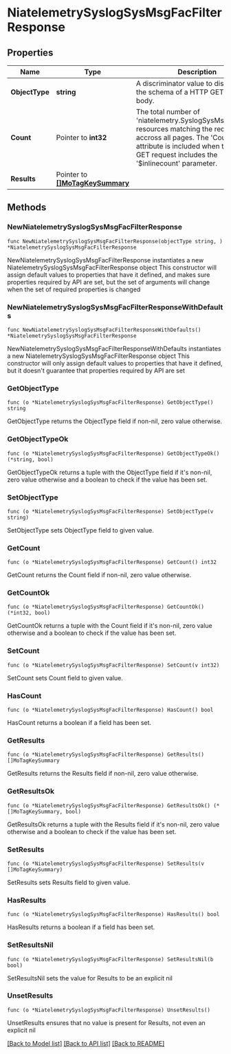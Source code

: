 # NiatelemetrySyslogSysMsgFacFilterResponse

## Properties

Name | Type | Description | Notes
------------ | ------------- | ------------- | -------------
**ObjectType** | **string** | A discriminator value to disambiguate the schema of a HTTP GET response body. | 
**Count** | Pointer to **int32** | The total number of &#39;niatelemetry.SyslogSysMsgFacFilter&#39; resources matching the request, accross all pages. The &#39;Count&#39; attribute is included when the HTTP GET request includes the &#39;$inlinecount&#39; parameter. | [optional] 
**Results** | Pointer to [**[]MoTagKeySummary**](MoTagKeySummary.md) |  | [optional] 

## Methods

### NewNiatelemetrySyslogSysMsgFacFilterResponse

`func NewNiatelemetrySyslogSysMsgFacFilterResponse(objectType string, ) *NiatelemetrySyslogSysMsgFacFilterResponse`

NewNiatelemetrySyslogSysMsgFacFilterResponse instantiates a new NiatelemetrySyslogSysMsgFacFilterResponse object
This constructor will assign default values to properties that have it defined,
and makes sure properties required by API are set, but the set of arguments
will change when the set of required properties is changed

### NewNiatelemetrySyslogSysMsgFacFilterResponseWithDefaults

`func NewNiatelemetrySyslogSysMsgFacFilterResponseWithDefaults() *NiatelemetrySyslogSysMsgFacFilterResponse`

NewNiatelemetrySyslogSysMsgFacFilterResponseWithDefaults instantiates a new NiatelemetrySyslogSysMsgFacFilterResponse object
This constructor will only assign default values to properties that have it defined,
but it doesn't guarantee that properties required by API are set

### GetObjectType

`func (o *NiatelemetrySyslogSysMsgFacFilterResponse) GetObjectType() string`

GetObjectType returns the ObjectType field if non-nil, zero value otherwise.

### GetObjectTypeOk

`func (o *NiatelemetrySyslogSysMsgFacFilterResponse) GetObjectTypeOk() (*string, bool)`

GetObjectTypeOk returns a tuple with the ObjectType field if it's non-nil, zero value otherwise
and a boolean to check if the value has been set.

### SetObjectType

`func (o *NiatelemetrySyslogSysMsgFacFilterResponse) SetObjectType(v string)`

SetObjectType sets ObjectType field to given value.


### GetCount

`func (o *NiatelemetrySyslogSysMsgFacFilterResponse) GetCount() int32`

GetCount returns the Count field if non-nil, zero value otherwise.

### GetCountOk

`func (o *NiatelemetrySyslogSysMsgFacFilterResponse) GetCountOk() (*int32, bool)`

GetCountOk returns a tuple with the Count field if it's non-nil, zero value otherwise
and a boolean to check if the value has been set.

### SetCount

`func (o *NiatelemetrySyslogSysMsgFacFilterResponse) SetCount(v int32)`

SetCount sets Count field to given value.

### HasCount

`func (o *NiatelemetrySyslogSysMsgFacFilterResponse) HasCount() bool`

HasCount returns a boolean if a field has been set.

### GetResults

`func (o *NiatelemetrySyslogSysMsgFacFilterResponse) GetResults() []MoTagKeySummary`

GetResults returns the Results field if non-nil, zero value otherwise.

### GetResultsOk

`func (o *NiatelemetrySyslogSysMsgFacFilterResponse) GetResultsOk() (*[]MoTagKeySummary, bool)`

GetResultsOk returns a tuple with the Results field if it's non-nil, zero value otherwise
and a boolean to check if the value has been set.

### SetResults

`func (o *NiatelemetrySyslogSysMsgFacFilterResponse) SetResults(v []MoTagKeySummary)`

SetResults sets Results field to given value.

### HasResults

`func (o *NiatelemetrySyslogSysMsgFacFilterResponse) HasResults() bool`

HasResults returns a boolean if a field has been set.

### SetResultsNil

`func (o *NiatelemetrySyslogSysMsgFacFilterResponse) SetResultsNil(b bool)`

 SetResultsNil sets the value for Results to be an explicit nil

### UnsetResults
`func (o *NiatelemetrySyslogSysMsgFacFilterResponse) UnsetResults()`

UnsetResults ensures that no value is present for Results, not even an explicit nil

[[Back to Model list]](../README.md#documentation-for-models) [[Back to API list]](../README.md#documentation-for-api-endpoints) [[Back to README]](../README.md)


